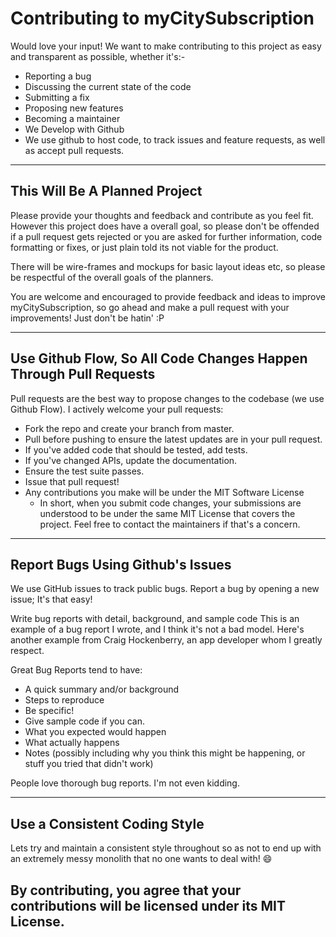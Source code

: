 # Contributing to myCitySubscription

Would love your input! We want to make contributing to this project as easy and transparent as possible, whether it's:-

- Reporting a bug
- Discussing the current state of the code
- Submitting a fix
- Proposing new features
- Becoming a maintainer
- We Develop with Github
- We use github to host code, to track issues and feature requests, as well as accept pull requests.

---

## This Will Be A Planned Project

Please provide your thoughts and feedback and contribute as you feel fit. However this project does have a overall goal, so please don't be offended if a pull request gets rejected or you are asked for further information, code formatting or fixes, or just plain told its not viable for the product.

There will be wire-frames and mockups for basic layout ideas etc, so please be respectful of the overall goals of the planners.

You are welcome and encouraged to provide feedback and ideas to improve myCitySubscription, so go ahead and make a pull request with your improvements! Just don't be hatin' :P

---

## Use Github Flow, So All Code Changes Happen Through Pull Requests

Pull requests are the best way to propose changes to the codebase (we use Github Flow). I actively welcome your pull requests:

- Fork the repo and create your branch from master.
- Pull before pushing to ensure the latest updates are in your pull request.
- If you've added code that should be tested, add tests.
- If you've changed APIs, update the documentation.
- Ensure the test suite passes.
- Issue that pull request!
- Any contributions you make will be under the MIT Software License
    - In short, when you submit code changes, your submissions are understood to be under the same MIT License that covers the project. Feel free to contact the maintainers if that's a concern.

---

## Report Bugs Using Github's Issues

We use GitHub issues to track public bugs. Report a bug by opening a new issue; It's that easy!

Write bug reports with detail, background, and sample code
This is an example of a bug report I wrote, and I think it's not a bad model. Here's another example from Craig Hockenberry, an app developer whom I greatly respect.

Great Bug Reports tend to have:

- A quick summary and/or background
- Steps to reproduce
- Be specific!
- Give sample code if you can.
- What you expected would happen
- What actually happens
- Notes (possibly including why you think this might be happening, or stuff you tried that didn't work)

People love thorough bug reports. I'm not even kidding.

---

## Use a Consistent Coding Style

Lets try and maintain a consistent style throughout so as not to end up with an extremely messy monolith that no one wants to deal with! 😄


## By contributing, you agree that your contributions will be licensed under its MIT License.